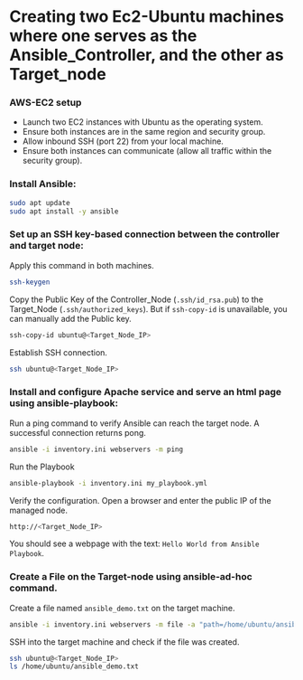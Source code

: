 # Creating two Ec2-Ubuntu machines where one serves as the Ansible_Controller, and the other as Target_node

### AWS-EC2 setup

- Launch two EC2 instances with Ubuntu as the operating system.
- Ensure both instances are in the same region and security group.
- Allow inbound SSH (port 22) from your local machine.
- Ensure both instances can communicate (allow all traffic within the security group).

### Install Ansible:

```bash
sudo apt update
sudo apt install -y ansible
```

### Set up an SSH key-based connection between the controller and target node:

Apply this command in both machines.
```bash
ssh-keygen
```
Copy the Public Key of the Controller_Node (```.ssh/id_rsa.pub```) to the Target_Node (```.ssh/authorized_keys```). But if ```ssh-copy-id``` is unavailable, you can manually add the Public key.
```bash
ssh-copy-id ubuntu@<Target_Node_IP>
```
Establish SSH connection.
```bash
ssh ubuntu@<Target_Node_IP>
```

### Install and configure Apache service and serve an html page using ansible-playbook:

Run a ping command to verify Ansible can reach the target node. A successful connection returns pong.
```bash
ansible -i inventory.ini webservers -m ping
```
Run the Playbook
```bash
ansible-playbook -i inventory.ini my_playbook.yml
```
Verify the configuration. Open a browser and enter the public IP of the managed node.
```bash
http://<Target_Node_IP>
```
You should see a webpage with the text: ```Hello World from Ansible Playbook```.

### Create a File on the Target-node using ansible-ad-hoc command.

Create a file named ```ansible_demo.txt``` on the target machine.
```bash
ansible -i inventory.ini webservers -m file -a "path=/home/ubuntu/ansible_demo.txt state=touch"
```
SSH into the target machine and check if the file was created.
```bash
ssh ubuntu@<Target_Node_IP>
ls /home/ubuntu/ansible_demo.txt
```